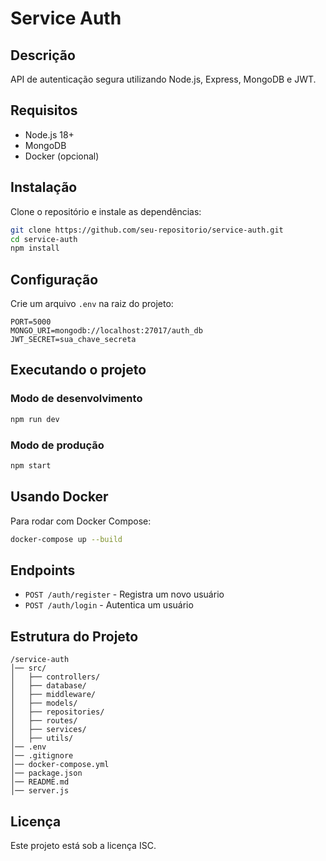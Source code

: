 # Service Auth

## Descrição
API de autenticação segura utilizando Node.js, Express, MongoDB e JWT.

## Requisitos
- Node.js 18+
- MongoDB
- Docker (opcional)

## Instalação
Clone o repositório e instale as dependências:
```sh
git clone https://github.com/seu-repositorio/service-auth.git
cd service-auth
npm install
```

## Configuração
Crie um arquivo `.env` na raiz do projeto:
```
PORT=5000
MONGO_URI=mongodb://localhost:27017/auth_db
JWT_SECRET=sua_chave_secreta
```

## Executando o projeto
### Modo de desenvolvimento
```sh
npm run dev
```

### Modo de produção
```sh
npm start
```

## Usando Docker
Para rodar com Docker Compose:
```sh
docker-compose up --build
```

## Endpoints
- `POST /auth/register` - Registra um novo usuário
- `POST /auth/login` - Autentica um usuário

## Estrutura do Projeto
```
/service-auth
│── src/
│   ├── controllers/
│   ├── database/
│   ├── middleware/
│   ├── models/
│   ├── repositories/
│   ├── routes/
│   ├── services/
│   ├── utils/
│── .env
│── .gitignore
│── docker-compose.yml
│── package.json
│── README.md
│── server.js
```

## Licença
Este projeto está sob a licença ISC.
